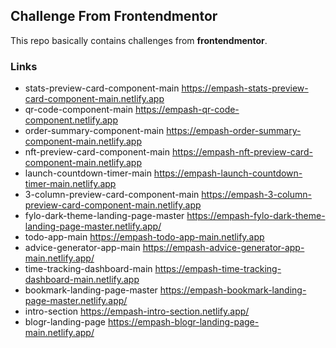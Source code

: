 ## Challenge From Frontendmentor

This repo basically contains challenges from **frontendmentor**.

### Links

- stats-preview-card-component-main https://empash-stats-preview-card-component-main.netlify.app
- qr-code-component-main https://empash-qr-code-component.netlify.app
- order-summary-component-main https://empash-order-summary-component-main.netlify.app
- nft-preview-card-component-main https://empash-nft-preview-card-component-main.netlify.app
- launch-countdown-timer-main https://empash-launch-countdown-timer-main.netlify.app
- 3-column-preview-card-component-main https://empash-3-column-preview-card-component-main.netlify.app
- fylo-dark-theme-landing-page-master https://empash-fylo-dark-theme-landing-page-master.netlify.app/
- todo-app-main https://empash-todo-app-main.netlify.app
- advice-generator-app-main https://empash-advice-generator-app-main.netlify.app/
- time-tracking-dashboard-main https://empash-time-tracking-dashboard-main.netlify.app
- bookmark-landing-page-master https://empash-bookmark-landing-page-master.netlify.app/
- intro-section https://empash-intro-section.netlify.app/
- blogr-landing-page https://empash-blogr-landing-page-main.netlify.app/
